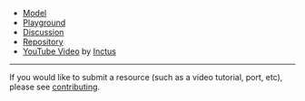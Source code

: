 - [Model](https://www.roblox.com/library/6245329519/ZonePlus)
- [Playground](https://www.roblox.com/games/6166477769/ZonePlus-Playground)
- [Discussion](https://devforum.roblox.com/t/zoneplus-v2/1017701)
- [Repository](https://github.com/1ForeverHD/ZonePlus)
- [YouTube Video](https://youtu.be/GC5o942IunE) by [Inctus](https://www.youtube.com/c/Inctus)

-------------------------------------

If you would like to submit a resource (such as a video tutorial, port, etc), please see [contributing](https://1foreverhd.github.io/ZonePlus/contributing/).

